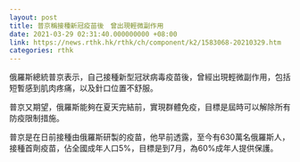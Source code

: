 ```yaml
---
layout: post
title: 普京稱接種新冠疫苗後　曾出現輕微副作用
date: 2021-03-29 02:31:40.000000000 +08:00
link: https://news.rthk.hk/rthk/ch/component/k2/1583068-20210329.htm
categories: rthk
---
```


俄羅斯總統普京表示，自己接種新型冠狀病毒疫苗後，曾經出現輕微副作用，包括短暫感到肌肉疼痛，以及針口位置不舒服。

普京又期望，俄羅斯能夠在夏天完結前，實現群體免疫，目標是屆時可以解除所有防疫限制措施。

普京是在日前接種由俄羅斯研製的疫苗，他早前透露，至今有630萬名俄羅斯人，接種首劑疫苗，佔全國成年人口5%，目標是到7月，為60%成年人提供保護。
